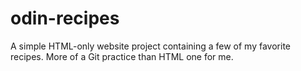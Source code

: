 # odin-recipes

A simple HTML-only website project containing a few of my favorite recipes. More of a Git practice than HTML one for me.